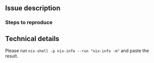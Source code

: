 ## Issue description



### Steps to reproduce



## Technical details

Please run `nix-shell -p nix-info --run "nix-info -m"` and paste the result.


